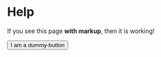 # Help

If you see this page **with markup**, then it is working!

<button class="pure-button">I am a dummy-button</button>
